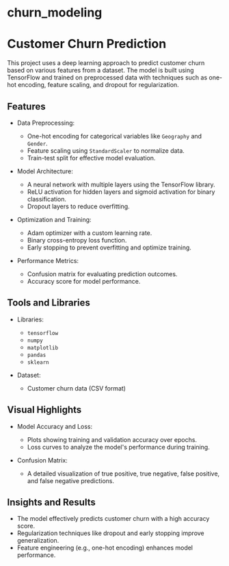 # churn_modeling

# Customer Churn Prediction

This project uses a deep learning approach to predict customer churn based on various features from a dataset. The model is built using TensorFlow and trained on preprocessed data with techniques such as one-hot encoding, feature scaling, and dropout for regularization.

## Features

- Data Preprocessing:
  - One-hot encoding for categorical variables like `Geography` and `Gender`.
  - Feature scaling using `StandardScaler` to normalize data.
  - Train-test split for effective model evaluation.

- Model Architecture:
  - A neural network with multiple layers using the TensorFlow library.
  - ReLU activation for hidden layers and sigmoid activation for binary classification.
  - Dropout layers to reduce overfitting.

- Optimization and Training:
  - Adam optimizer with a custom learning rate.
  - Binary cross-entropy loss function.
  - Early stopping to prevent overfitting and optimize training.

- Performance Metrics:
  - Confusion matrix for evaluating prediction outcomes.
  - Accuracy score for model performance.

## Tools and Libraries

- Libraries: 
  - `tensorflow` 
  - `numpy` 
  - `matplotlib` 
  - `pandas` 
  - `sklearn`

- Dataset: 
  - Customer churn data (CSV format)

## Visual Highlights

- Model Accuracy and Loss:
  - Plots showing training and validation accuracy over epochs.
  - Loss curves to analyze the model's performance during training.

- Confusion Matrix:
  - A detailed visualization of true positive, true negative, false positive, and false negative predictions.

## Insights and Results

- The model effectively predicts customer churn with a high accuracy score.
- Regularization techniques like dropout and early stopping improve generalization.
- Feature engineering (e.g., one-hot encoding) enhances model performance.

